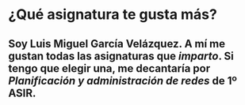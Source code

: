 # ¿Qué asignatura te gusta más?
Soy Luis Miguel García Velázquez. A mí me gustan todas las **asignaturas** que *imparto*. Si tengo que elegir una, me decantaría por ___Planificación y administración de redes___ de 1º ASIR. 
---

